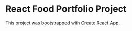 # React Food Portfolio Project

This project was bootstrapped with [Create React App](https://uladzimirkhilko.github.io/react-food/).
